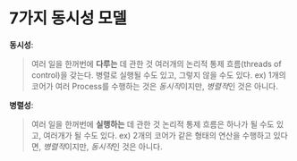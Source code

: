 # 7가지 동시성 모델

**동시성**:
> 여러 일을 한꺼번에 **다루는** 데 관한 것
> 여러개의 논리적 통제 흐름(threads of control)을 갖는다. 병렬로 실행될 수도 있고, 그렇지 않을 수도 있다.
> ex) 1개의 코어가 여러 Process를 수행하는 것은 *동시적*이지만, *병렬적*인 것은 아니다.

**병렬성**:
> 여러 일을 한꺼번에 **실행하는** 데 관한 것
> 논리적 통제 흐름은 하나가 될 수도 있고, 여러개가 될 수도 있다.
> ex) 2개의 코어가 같은 형태의 연산을 수행하고 있다면, *병렬적*이지만, *동시적*인 것은 아니다.

